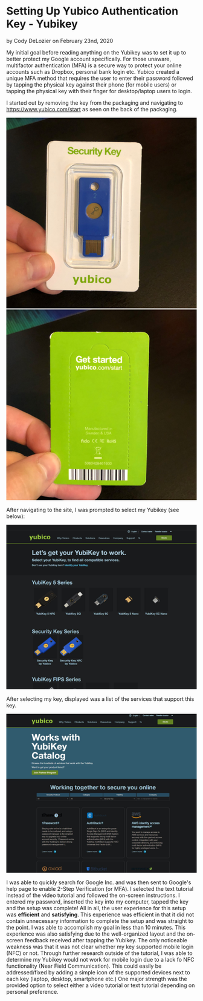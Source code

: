# Setting Up Yubico Authentication Key - Yubikey
by Cody DeLozier on February 23nd, 2020

My initial goal before reading anything on the Yubikey was to set it up to better protect my Google account specifically.
For those unaware, multifactor authentication (MFA) is a secure way to protect your online accounts such as Dropbox, personal bank login etc.
Yubico created a unique MFA method that requires the user to enter their password followed by tapping the physical key against their phone 
(for mobile users) or tapping the physical key with their finger for desktop/laptop users to login.

I started out by removing the key from the packaging and navigating to https://www.yubico.com/start as seen on the back of the packaging.

![](Yubikey1.jpg)
![](Yubikey2.jpg)

After navigating to the site, I was prompted to select my Yubikey (see below):

![](3.JPG)

After selecting my key, displayed was a list of the services that support this key.

![](4.JPG)

I was able to quickly search for Google Inc. and was then sent to Google's help page to enable 2-Step Verification (or MFA).
I selected the text tutorial instead of the video tutorial and followed the on-screen instructions. I entered my password, inserted the key 
into my computer, tapped the key and the setup was complete! All in all, the user experience for this setup was **efficient** and **satisfying**.
This experience was efficient in that it did not contain unnecessary information to complete the setup and was straight to the point. I was able to accomplish my
goal in less than 10 minutes. This experience was also satisfying due to the well-organized layout and the on-screen feedback received after tapping the Yubikey. 
The only noticeable weakness was that it was not clear whether my key supported mobile login (NFC) or not. Through further research outside of the tutorial, 
I was able to determine my Yubikey would not work for mobile login due to a lack fo NFC functionality (Near Field Communication). This could easily be addressed/fixed by adding a simple icon of the supported devices next 
to each key (laptop, desktop, smartphone etc.) One major strength was the provided option to select either a video tutorial or text tutorial depending on personal preference.
